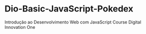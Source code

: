 # Dio-Basic-JavaScript-Pokedex
Introdução ao Desenvolvimento Web com JavaScript Course Digital Innovation One
